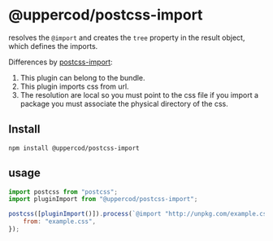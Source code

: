 # @uppercod/postcss-import

resolves the `@import` and creates the `tree` property in the result object, which defines the imports.

Differences by [postcss-import](https://github.com/postcss/postcss-import):

1.  This plugin can belong to the bundle.
2.  This plugin imports css from url.
3.  The resolution are local so you must point to the css file if you import a package you must associate the physical directory of the css.

## Install

```
npm install @uppercod/postcss-import
```

## usage

```js
import postcss from "postcss";
import pluginImport from "@uppercod/postcss-import";

postcss([pluginImport()]).process(`@import "http://unpkg.com/example.css";`, {
    from: "example.css",
});
```
